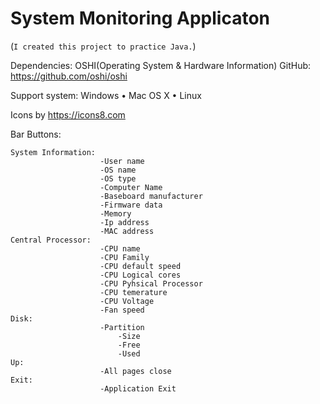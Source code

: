 # System Monitoring Applicaton
(```I created this project to practice Java.```)

Dependencies: 	OSHI(Operating System & Hardware Information) 
				GitHub: https://github.com/oshi/oshi
				
Support system: Windows • Mac OS X • Linux

Icons by https://icons8.com 

Bar Buttons:

	System Information:
						-User name
						-OS name
						-OS type
						-Computer Name
						-Baseboard manufacturer
						-Firmware data
						-Memory
						-Ip address
						-MAC address
	Central Processor:
						-CPU name
						-CPU Family
						-CPU default speed
						-CPU Logical cores
						-CPU Pyhsical Processor 
						-CPU temerature
						-CPU Voltage
						-Fan speed
	Disk:	
						-Partition
							-Size
							-Free
							-Used
	Up:
						-All pages close
	Exit:
						-Application Exit
            



